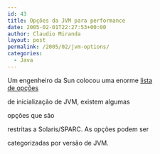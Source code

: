 ```yaml
---
id: 43
title: Opções da JVM para performance
date: 2005-02-01T22:27:53+00:00
author: Claudio Miranda
layout: post
permalink: /2005/02/jvm-options/
categories:
  - Java
---
```

Um engenheiro da Sun colocou uma enorme <a target="_blank"
href="http://blogs.sun.com/roller/resources/watt/jvm-options-list.html">lista<br /> de op&ccedil;&otilde;es</a>
  
de inicializa&ccedil;&atilde;o de JVM, existem algumas
  
op&ccedil;&otilde;es que s&atilde;o
  
restritas a Solaris/SPARC. As op&ccedil;&otilde;es podem ser
  
categorizadas por vers&atilde;o de JVM.